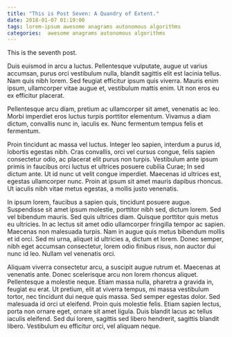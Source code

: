 ```yaml
---
title: "This is Post Seven: A Quandry of Extent."
date: 2018-01-07 01:19:00
tags: lorem-ipsum awesome anagrams autonomous algorithms
categories:  awesome anagrams autonomous algorithms
---
```


This is the seventh post.

Duis euismod in arcu a luctus. Pellentesque vulputate, augue ut varius accumsan, purus orci vestibulum nulla, blandit sagittis elit est lacinia tellus. Nam quis nibh lorem. Sed feugiat efficitur ipsum quis viverra. Mauris enim ipsum, ullamcorper vitae augue et, vestibulum mattis enim. Ut non eros eu ex efficitur placerat. 

Pellentesque arcu diam, pretium ac ullamcorper sit amet, venenatis ac leo. Morbi imperdiet eros luctus turpis porttitor elementum. Vivamus a diam dictum, convallis nunc in, iaculis ex. Nunc fermentum tempus felis et fermentum.

Proin tincidunt ac massa vel luctus. Integer leo sapien, interdum a purus id, lobortis egestas nibh. Cras convallis, orci vel cursus congue, felis sapien consectetur odio, ac placerat elit purus non turpis. Vestibulum ante ipsum primis in faucibus orci luctus et ultrices posuere cubilia Curae; In sed dictum ante. Ut id nunc ut velit congue imperdiet. Maecenas id ultrices est, egestas ullamcorper nunc. Proin at ipsum sit amet mauris dapibus rhoncus. Ut iaculis nibh vitae metus egestas, a mollis justo venenatis.

In ipsum lorem, faucibus a sapien quis, tincidunt posuere augue. Suspendisse sit amet ipsum molestie, porttitor nibh sed, dictum lorem. Sed vel bibendum mauris. Sed quis ultrices diam. Quisque porttitor quis metus eu ultricies. In ac lectus sit amet odio ullamcorper fringilla tempor ac sapien. Maecenas non malesuada turpis. Nam in augue quis metus bibendum mollis et id orci. Sed mi urna, aliquet id ultricies a, dictum et lorem. Donec semper, nibh eget accumsan consectetur, lorem odio finibus risus, non auctor dui nunc id leo. Nullam vel venenatis orci.

Aliquam viverra consectetur arcu, a suscipit augue rutrum et. Maecenas at venenatis ante. Donec scelerisque arcu non lorem rhoncus aliquet. Pellentesque a molestie neque. Etiam massa nulla, pharetra a gravida in, feugiat eu erat. Ut pretium, elit at viverra tempus, mi massa vestibulum tortor, nec tincidunt dui neque quis massa. Sed semper egestas dolor. Sed malesuada id orci ut eleifend. Proin quis molestie felis. Etiam sapien lectus, porta non ornare eget, ornare sit amet ligula. Duis blandit lacus ac tellus iaculis eleifend. Sed dui lorem, sagittis sed libero hendrerit, sagittis blandit libero. Vestibulum eu efficitur orci, vel aliquam neque.